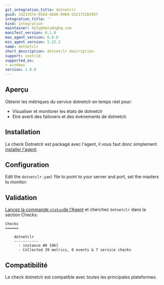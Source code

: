```yaml
---
git_integration_title: dotnetclr
guid: 3d21557e-65bd-4b66-99b9-5521f32b5957
integration_title: ''
kind: integration
maintainer: help@datadoghq.com
manifest_version: 0.1.0
max_agent_version: 6.0.0
min_agent_version: 5.22.2
name: dotnetclr
short_description: dotnetclr description.
support: contrib
supported_os:
- windows
version: 1.0.0
---
```




## Aperçu

Obtenir les métriques du service dotnetclr en temps réel pour:

* Visualiser et monitorer les états de dotnetclr
* Etre averti des failovers et des événements de dotnetclr.

## Installation

Le check Dotnetclr est packagé avec l'agent, il vous faut donc simplement [installer l'agent](https://app.datadoghq.com/account/settings#agent).

## Configuration

Edit the `dotnetclr.yaml` file to point to your server and port, set the masters to monitor:

## Validation

[Lancez la commande `status`de l'Agent](https://docs.datadoghq.com/agent/faq/agent-commands/#agent-status-and-information) et cherchez `dotnetclr` dans la section Checks:

    Checks
    ======

        dotnetclr
        -----------
          - instance #0 [OK]
          - Collected 39 metrics, 0 events & 7 service checks

## Compatibilité

Le check dotnetclr est compatible avec toutes les principales plateformes.

